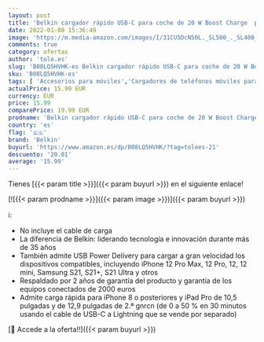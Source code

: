 ```yaml
---
layout: post
title: 'Belkin cargador rápido USB-C para coche de 20 W Boost Charge  para iPhone  Google Pixel y dispositivos de Samsung '
date: 2022-01-08 15:36:49
image: 'https://m.media-amazon.com/images/I/31CU5DcN50L._SL500_._SL400_.jpg'
comments: true
category: ofertas
author: 'tole.es'
slug: 'B08LQ5HVHK-es Belkin cargador rápido USB-C para coche de 20 W Boost...'
sku: 'B08LQ5HVHK-es'
tags: [ 'Accesorios para móviles','Cargadores de teléfonos móviles para coches','Cargadores para móviles','Comunicación móvil y accesorios','Electrónica','belkin','iphone', ]
actualPrice: 15.99 EUR
currency: EUR
price: 15.99
comparePrice: 19.99 EUR
prodname: 'Belkin cargador rápido USB-C para coche de 20 W Boost Charge  para iPhone  Google Pixel y dispositivos de Samsung '
country: 'es'
flag: '🇪🇸'
brand: 'Belkin'
buyurl: 'https://www.amazon.es/dp/B08LQ5HVHK/?tag=tolees-21'
descuento: '20.01'
average: '15.99'
---
```


Tienes [{{< param title >}}]({{< param buyurl >}}) en el siguiente enlace!

[![{{< param prodname >}}]({{< param image >}})]({{< param buyurl >}})

ℹ️:

- No incluye el cable de carga
- La diferencia de Belkin: liderando tecnología e innovación durante más de 35 años
- También admite USB Power Delivery para cargar a gran velocidad los dispositivos compatibles, incluyendo iPhone 12 Pro Max, 12 Pro, 12, 12 mini, Samsung S21, S21+, S21 Ultra y otros
- Respaldado por 2 años de garantía del producto y garantía de los equipos conectados de 2000 euros
- Admite carga rápida para iPhone 8 o posteriores y iPad Pro de 10,5 pulgadas y de 12,9 pulgadas de 2.ª gnrcn (de 0 a 50 % en 30 minutos usando el cable de USB-C a Lightning que se vende por separado)

[🛒 Accede a la oferta!!]({{< param buyurl >}})
